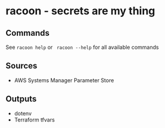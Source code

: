 # racoon - secrets are my thing

## Commands

See `racoon help` or ` racoon --help` for all available commands

## Sources

- AWS Systems Manager Parameter Store

## Outputs

- dotenv
- Terraform tfvars
